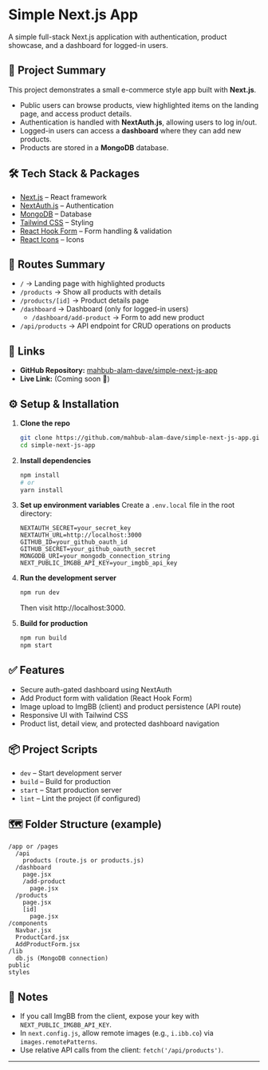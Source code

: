 # Simple Next.js App

A simple full-stack Next.js application with authentication, product showcase, and a dashboard for logged-in users.

## 🚀 Project Summary
This project demonstrates a small e-commerce style app built with **Next.js**.
- Public users can browse products, view highlighted items on the landing page, and access product details.
- Authentication is handled with **NextAuth.js**, allowing users to log in/out.
- Logged-in users can access a **dashboard** where they can add new products.
- Products are stored in a **MongoDB** database.

## 🛠️ Tech Stack & Packages
- [Next.js](https://nextjs.org/) – React framework
- [NextAuth.js](https://next-auth.js.org/) – Authentication
- [MongoDB](https://www.mongodb.com/) – Database
- [Tailwind CSS](https://tailwindcss.com/) – Styling
- [React Hook Form](https://react-hook-form.com/) – Form handling & validation
- [React Icons](https://react-icons.github.io/react-icons/) – Icons

## 📂 Routes Summary
- `/` → Landing page with highlighted products
- `/products` → Show all products with details
- `/products/[id]` → Product details page
- `/dashboard` → Dashboard (only for logged-in users)
  - `/dashboard/add-product` → Form to add new product
- `/api/products` → API endpoint for CRUD operations on products

## 🔗 Links
- **GitHub Repository:** [mahbub-alam-dave/simple-next-js-app](https://github.com/mahbub-alam-dave/simple-next-js-app)
- **Live Link:** (Coming soon 🚀)

## ⚙️ Setup & Installation

1. **Clone the repo**
   ```bash
   git clone https://github.com/mahbub-alam-dave/simple-next-js-app.git
   cd simple-next-js-app
   ```

2. **Install dependencies**
   ```bash
   npm install
   # or
   yarn install
   ```

3. **Set up environment variables**
   Create a `.env.local` file in the root directory:
   ```env
   NEXTAUTH_SECRET=your_secret_key
   NEXTAUTH_URL=http://localhost:3000
   GITHUB_ID=your_github_oauth_id
   GITHUB_SECRET=your_github_oauth_secret
   MONGODB_URI=your_mongodb_connection_string
   NEXT_PUBLIC_IMGBB_API_KEY=your_imgbb_api_key
   ```

4. **Run the development server**
   ```bash
   npm run dev
   ```
   Then visit http://localhost:3000.

5. **Build for production**
   ```bash
   npm run build
   npm start
   ```

## ✅ Features
- Secure auth-gated dashboard using NextAuth
- Add Product form with validation (React Hook Form)
- Image upload to ImgBB (client) and product persistence (API route)
- Responsive UI with Tailwind CSS
- Product list, detail view, and protected dashboard navigation

## 📦 Project Scripts
- `dev` – Start development server
- `build` – Build for production
- `start` – Start production server
- `lint` – Lint the project (if configured)

## 🗺️ Folder Structure (example)
```
/app or /pages
  /api
    products (route.js or products.js)
  /dashboard
    page.jsx
    /add-product
      page.jsx
  /products
    page.jsx
    [id]
      page.jsx
/components
  Navbar.jsx
  ProductCard.jsx
  AddProductForm.jsx
/lib
  db.js (MongoDB connection)
public
styles
```

## 📝 Notes
- If you call ImgBB from the client, expose your key with `NEXT_PUBLIC_IMGBB_API_KEY`.
- In `next.config.js`, allow remote images (e.g., `i.ibb.co`) via `images.remotePatterns`.
- Use relative API calls from the client: `fetch('/api/products')`.

---


